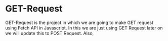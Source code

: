 # GET-Request
GET-Request is the project in which we are going to make GET request using Fetch API in Javascript.
In this we are just using GET Request later on we will update this to POST Request. Also,
